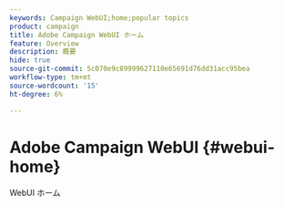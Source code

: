 ```yaml
---
keywords: Campaign WebUI;home;popular topics
product: campaign
title: Adobe Campaign WebUI ホーム
feature: Overview
description: 概要
hide: true
source-git-commit: 5c070e9c89999627110e65691d76dd31acc95bea
workflow-type: tm+mt
source-wordcount: '15'
ht-degree: 6%

---
```


# Adobe Campaign WebUI {#webui-home}

WebUI ホーム


